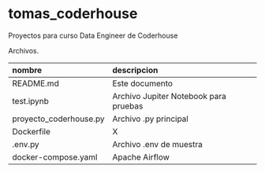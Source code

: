 # tomas_coderhouse
Proyectos para curso Data Engineer de Coderhouse

Archivos.

|nombre|descripcion|
| :--- | :--- |
|README.md|Este documento|
|test.ipynb|Archivo Jupiter Notebook para pruebas|
|proyecto_coderhouse.py|Archivo .py principal|
|Dockerfile| X|
|.env.py|Archivo .env de muestra|
|docker-compose.yaml|Apache Airflow|